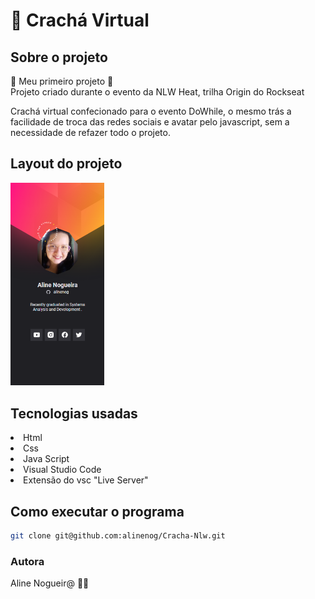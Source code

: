 # 🚀 Crachá Virtual 
## Sobre o projeto
💜 Meu primeiro projeto 💜 </br>
Projeto criado durante o evento da NLW Heat, trilha Origin do Rockseat </br>

<p>
Crachá virtual confecionado para o evento DoWhile, o mesmo trás a facilidade de troca das redes sociais e avatar pelo javascript, sem a necessidade de refazer todo o projeto.
</p>

## Layout do projeto
<div>
<p align="heigth">
  <img src="assets/Layout.png " width="150" title="hover text">
</p>
</div>

## Tecnologias usadas
<li> Html 
<li> Css 
<li> Java Script 
<li> Visual Studio Code
<li> Extensão do vsc "Live Server"


</br>

## Como executar o programa 
```bash
git clone git@github.com:alinenog/Cracha-Nlw.git

```
### Autora
Aline Nogueir@  👩‍💻